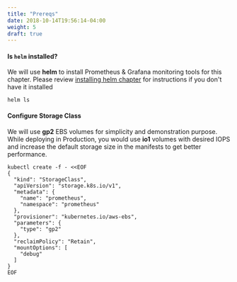 ```yaml
---
title: "Prereqs"
date: 2018-10-14T19:56:14-04:00
weight: 5
draft: true
---
```


#### Is `helm` installed?

We will use **helm** to install Prometheus & Grafana monitoring tools for this chapter. Please review  [installing helm chapter](../../helm/install) for instructions if you don't have it installed

```
helm ls
```

#### Configure Storage Class

We will use **gp2** EBS volumes for simplicity and demonstration purpose. While deploying in Production, you would use **io1** volumes with desired IOPS and increase the default storage size in the manifests to get better performance.

```
kubectl create -f - <<EOF
{
  "kind": "StorageClass",
  "apiVersion": "storage.k8s.io/v1",
  "metadata": {
    "name": "prometheus",
    "namespace": "prometheus"
  },
  "provisioner": "kubernetes.io/aws-ebs",
  "parameters": {
    "type": "gp2"
  },
  "reclaimPolicy": "Retain",
  "mountOptions": [
    "debug"
  ]  
}
EOF
```
